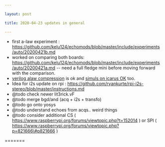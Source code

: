 ```yaml
---

layout: post

title: 2020-04-23 updates in general

---
```



-   first a-law experiment :
    https://github.com/kelu124/echomods/blob/master/include/experiments/auto/20200421b.md
-   worked on comparing both boards:
    https://github.com/kelu124/echomods/blob/master/include/experiments/auto/20200421a.md
    -- need a full fledge mini before moving forward with the
    comparison.
-   [verilog alaw
    compression](https://github.com/kelu124/vit3rick/tree/master/MSB_1_Enveloppe)
    is ok and [simuls on icarus
    OK](https://github.com/kelu124/vit3rick/tree/master/MSB_2_alaw/code_alaw/sim/icarus)
    too.
-   Idea for i2s update on rpi :
    https://github.com/ryankurte/rpi-i2s-stereo/blob/master/instructions.md
-   @todo check newer lit3rick.vF
-   @todo merge bgd/and (acq + i2s + transfo)
-   @todo go onto yosys
-   @todo understand echoes from acqs.. weird things
-   @todo consider additional CS (
    https://www.raspberrypi.org/forums/viewtopic.php?t=152014 ) or SPI (
    https://www.raspberrypi.org/forums/viewtopic.php?p=821666\#p821666 )

=======

